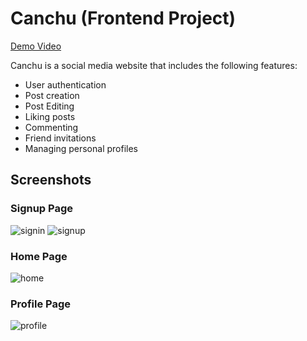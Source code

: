 # Canchu (Frontend Project)

[Demo Video](https://www.youtube.com/watch?v=Cqy_XZkWV9E)

Canchu is a social media website that includes the following features:

- User authentication
- Post creation
- Post Editing
- Liking posts
- Commenting
- Friend invitations
- Managing personal profiles

## Screenshots

### Signup Page
![signin](https://github.com/Jarenchi/Canchu/assets/107235245/3b7c5b87-977c-4e10-930e-b1fadc76ee4b)
![signup](https://github.com/Jarenchi/Canchu/assets/107235245/9e7ae25e-3da4-48f8-8c49-8d49f27365a6)

### Home Page

![home](https://github.com/Jarenchi/Canchu/assets/107235245/7cedeff4-ffba-416d-9f2c-12e2d551e878)

### Profile Page
![profile](https://github.com/Jarenchi/Canchu/assets/107235245/ce0000ed-9330-4f12-85b6-890973d5cc7f)
